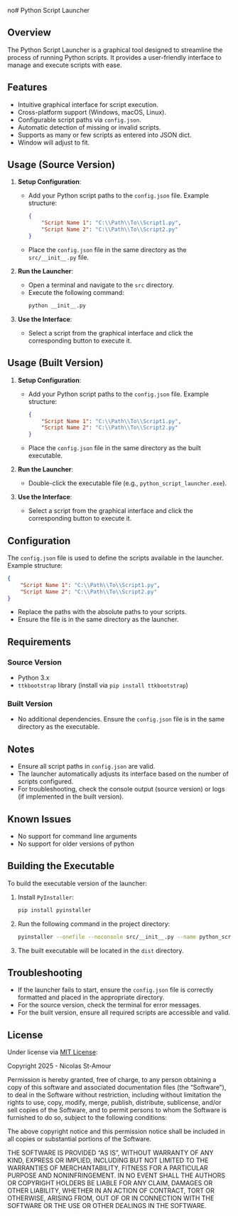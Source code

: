 no# Python Script Launcher

## Overview

The Python Script Launcher is a graphical tool designed to streamline the process of running Python scripts. It provides a user-friendly interface to manage and execute scripts with ease.

## Features

-   Intuitive graphical interface for script execution.
-   Cross-platform support (Windows, macOS, Linux).
-   Configurable script paths via `config.json`.
-   Automatic detection of missing or invalid scripts.
-   Supports as many or few scripts as entered into JSON dict.
-   Window will adjust to fit.

## Usage (Source Version)

1. **Setup Configuration**:

    - Add your Python script paths to the `config.json` file. Example structure:
        ```json
        {
            "Script Name 1": "C:\\Path\\To\\Script1.py",
            "Script Name 2": "C:\\Path\\To\\Script2.py"
        }
        ```
    - Place the `config.json` file in the same directory as the `src/__init__.py` file.

2. **Run the Launcher**:

    - Open a terminal and navigate to the `src` directory.
    - Execute the following command:
        ```bash
        python __init__.py
        ```

3. **Use the Interface**:
    - Select a script from the graphical interface and click the corresponding button to execute it.

## Usage (Built Version)

1. **Setup Configuration**:

    - Add your Python script paths to the `config.json` file. Example structure:
        ```json
        {
            "Script Name 1": "C:\\Path\\To\\Script1.py",
            "Script Name 2": "C:\\Path\\To\\Script2.py"
        }
        ```
    - Place the `config.json` file in the same directory as the built executable.

2. **Run the Launcher**:

    - Double-click the executable file (e.g., `python_script_launcher.exe`).

3. **Use the Interface**:
    - Select a script from the graphical interface and click the corresponding button to execute it.

## Configuration

The `config.json` file is used to define the scripts available in the launcher. Example structure:

```json
{
    "Script Name 1": "C:\\Path\\To\\Script1.py",
    "Script Name 2": "C:\\Path\\To\\Script2.py"
}
```

-   Replace the paths with the absolute paths to your scripts.
-   Ensure the file is in the same directory as the launcher.

## Requirements

### Source Version

-   Python 3.x
-   `ttkbootstrap` library (install via `pip install ttkbootstrap`)

### Built Version

-   No additional dependencies. Ensure the `config.json` file is in the same directory as the executable.

## Notes

-   Ensure all script paths in `config.json` are valid.
-   The launcher automatically adjusts its interface based on the number of scripts configured.
-   For troubleshooting, check the console output (source version) or logs (if implemented in the built version).

## Known Issues

- No support for command line arguments
- No support for older versions of python

## Building the Executable

To build the executable version of the launcher:

1. Install `PyInstaller`:

    ```bash
    pip install pyinstaller
    ```

2. Run the following command in the project directory:

    ```bash
    pyinstaller --onefile --noconsole src/__init__.py --name python_script_launcher
    ```

3. The built executable will be located in the `dist` directory.

## Troubleshooting

-   If the launcher fails to start, ensure the `config.json` file is correctly formatted and placed in the appropriate directory.
-   For the source version, check the terminal for error messages.
-   For the built version, ensure all required scripts are accessible and valid.

## License

Under license via [MIT License](https://opensource.org/license/mit):

Copyright 2025 - Nicolas St-Amour

Permission is hereby granted, free of charge, to any person obtaining a copy of this software and associated documentation files (the “Software”), to deal in the Software without restriction, including without limitation the rights to use, copy, modify, merge, publish, distribute, sublicense, and/or sell copies of the Software, and to permit persons to whom the Software is furnished to do so, subject to the following conditions:

The above copyright notice and this permission notice shall be included in all copies or substantial portions of the Software.

THE SOFTWARE IS PROVIDED “AS IS”, WITHOUT WARRANTY OF ANY KIND, EXPRESS OR IMPLIED, INCLUDING BUT NOT LIMITED TO THE WARRANTIES OF MERCHANTABILITY, FITNESS FOR A PARTICULAR PURPOSE AND NONINFRINGEMENT. IN NO EVENT SHALL THE AUTHORS OR COPYRIGHT HOLDERS BE LIABLE FOR ANY CLAIM, DAMAGES OR OTHER LIABILITY, WHETHER IN AN ACTION OF CONTRACT, TORT OR OTHERWISE, ARISING FROM, OUT OF OR IN CONNECTION WITH THE SOFTWARE OR THE USE OR OTHER DEALINGS IN THE SOFTWARE.
